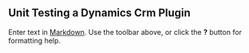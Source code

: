## Unit Testing a Dynamics Crm Plugin

Enter text in [Markdown](http://daringfireball.net/projects/markdown/). Use the toolbar above, or click the **?** button for formatting help.
